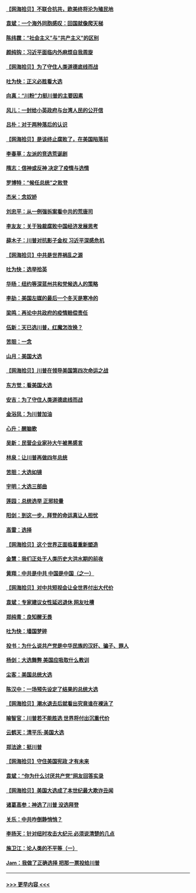 #### [【网海拾贝】不联合抗共，欧美终将沦为殖民地](../pages/nsc993/n12565068.md?t=11211451) 
#### [袁斌：一个海外同胞感叹：回国就像爬天梯](../pages/nsc993/n12564986.md?t=11211451) 
#### [陈纬霆：“社会主义”与“共产主义”的区别](../pages/nsc993/n12562417.md?t=11211451) 
#### [颜纯钩：习近平面临内外麻烦自我周旋](../pages/nsc993/n12563356.md?t=11211451) 
#### [【网海拾贝】为了守住人类道德底线而战](../pages/nsc993/n12562542.md?t=11211451) 
#### [吐为快：正义必胜看大选](../pages/nsc993/n12561967.md?t=11211451) 
#### [向真：“川粉”力挺川普的主要因素](../pages/nsc993/n12560774.md?t=11211451) 
#### [风儿：一封给小英政府与台湾人民的公开信](../pages/nsc993/n12560581.md?t=11211451) 
#### [吕朴：对于两种落后的认识](../pages/nsc993/n12560492.md?t=11211451) 
#### [【网海拾贝】是该终止腐败了，在美国陷落前](../pages/nsc993/n12559936.md?t=11211451) 
#### [李春草：左派的竞选荒诞剧](../pages/nsc993/n12558380.md?t=11211451) 
#### [隋志：信神或反神 决定了疫情与选情](../pages/nsc993/n12558255.md?t=11211451) 
#### [罗博特：“候任总统”之败登](../pages/nsc993/n12558189.md?t=11211451) 
#### [杰米：念奴娇](../pages/nsc993/n12558174.md?t=11211451) 
#### [刘忠平：从一例强拆案看中共的荒唐司](../pages/nsc993/n12558036.md?t=11211451) 
#### [李友友：关于独裁腐败中国经济发展思考](../pages/nsc993/n12558004.md?t=11211451) 
#### [薛木子：川普对抗影子金权 习近平深感危机](../pages/nsc993/n12557342.md?t=11211451) 
#### [【网海拾贝】中共是世界祸乱之源](../pages/nsc993/n12555353.md?t=11211451) 
#### [吐为快：选举拾英](../pages/nsc993/n12555041.md?t=11211451) 
#### [华旸：纽约等深蓝州共和党候选人的策略](../pages/nsc993/n12554309.md?t=11211451) 
#### [李劼：美国左媒的最后一个冬天是寒冷的](../pages/nsc993/n12552947.md?t=11211451) 
#### [梁鸣：再论中共政府的疫情赔偿责任](../pages/nsc993/n12553012.md?t=11211451) 
#### [伍新：天已选川普，红魔怎改换？](../pages/nsc993/n12552970.md?t=11211451) 
#### [苦胆：一念](../pages/nsc993/n12552957.md?t=11211451) 
#### [山月：美国大选](../pages/nsc993/n12552446.md?t=11211451) 
#### [【网海拾贝】川普在领导美国第四次命运之战](../pages/nsc993/n12551973.md?t=11211451) 
#### [东方觉：看美国大选](../pages/nsc993/n12551647.md?t=11211451) 
#### [安吉：为了守住人类道德底线而战](../pages/nsc993/n12551111.md?t=11211451) 
#### [金浴凤：为川普加油](../pages/nsc993/n12551085.md?t=11211451) 
#### [心升：醒脑歌](../pages/nsc993/n12550984.md?t=11211451) 
#### [吴新：民营企业家孙大午被黑感言](../pages/nsc993/n12550656.md?t=11211451) 
#### [林泉：让川普再做四年总统](../pages/nsc993/n12550640.md?t=11211451) 
#### [苦胆：大选如镜](../pages/nsc993/n12550630.md?t=11211451) 
#### [宇明：大选三部曲](../pages/nsc993/n12550603.md?t=11211451) 
#### [莲园：总统选举 正邪较量](../pages/nsc993/n12550594.md?t=11211451) 
#### [阳剑：到这一步，拜登的命运真让人担忧](../pages/nsc993/n12549093.md?t=11211451) 
#### [高雷：选择](../pages/nsc993/n12549087.md?t=11211451) 
#### [【网海拾贝】这个世界正面临着重新塑造](../pages/nsc993/n12548326.md?t=11211451) 
#### [金慧：我们正处于人类历史大洪水期的前夜](../pages/nsc993/n12547914.md?t=11211451) 
#### [黄翔：中共是中共 中国是中国（之一）](../pages/nsc993/n12547576.md?t=11211451) 
#### [【网海拾贝】对中共短视会让全世界付出大代价](../pages/nsc993/n12546043.md?t=11211451) 
#### [袁斌：专家建议女性延迟退休 网友吐槽](../pages/nsc993/n12545424.md?t=11211451) 
#### [郑纯青：良知醒无畏](../pages/nsc993/n12545394.md?t=11211451) 
#### [吐为快：墙国梦碎](../pages/nsc993/n12545309.md?t=11211451) 
#### [投书：为什么说共产党是中华民族的汉奸、骗子、罪人](../pages/nsc993/n12545089.md?t=11211451) 
#### [杨剑：大选舞弊 美国应吸取什么教训](../pages/nsc993/n12543937.md?t=11211451) 
#### [尘客：美国总统大选](../pages/nsc993/n12543828.md?t=11211451) 
#### [陈汉中：一场预先设定了结果的总统大选](../pages/nsc993/n12543564.md?t=11211451) 
#### [【网海拾贝】潮水退去后就看出究竟谁在裸泳了](../pages/nsc993/n12543321.md?t=11211451) 
#### [喻智官：川普若不能胜选 世界将付出沉重代价](../pages/nsc993/n12541352.md?t=11211451) 
#### [云鹤天：清平乐‧美国大选](../pages/nsc993/n12540916.md?t=11211451) 
#### [郑法途：挺川普](../pages/nsc993/n12540898.md?t=11211451) 
#### [【网海拾贝】守住美国宪政 才有未来](../pages/nsc993/n12540423.md?t=11211451) 
#### [袁斌：“你为什么讨厌共产党”网友回答实录](../pages/nsc993/n12540208.md?t=11211451) 
#### [【网海拾贝】美国大选成了本世纪最大欺诈丑闻](../pages/nsc993/n12538029.md?t=11211451) 
#### [诸葛高参：神选了川普 没选拜登](../pages/nsc993/n12537664.md?t=11211451) 
#### [关乐：中共咋倒静悄悄？](../pages/nsc993/n12537615.md?t=11211451) 
#### [李扬天：针对纽时攻击大纪元 必须说清楚的几点](../pages/nsc993/n12536001.md?t=11211451) 
#### [施卫江：论人类的不平等（一）](../pages/nsc993/n12535700.md?t=11211451) 
#### [Jam：我做了正确选择 把那一票投给川普](../pages/nsc993/n12535743.md?t=11211451) 

----
#### [ >>> 更早内容 <<< ](../indexes/nsc993-earlier.md)

